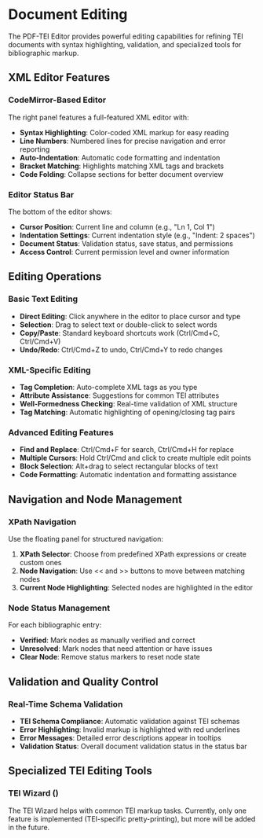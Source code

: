 # Document Editing

The PDF-TEI Editor provides powerful editing capabilities for refining TEI documents with syntax highlighting, validation, and specialized tools for bibliographic markup.

## XML Editor Features

### CodeMirror-Based Editor

The right panel features a full-featured XML editor with:

- **Syntax Highlighting**: Color-coded XML markup for easy reading
- **Line Numbers**: Numbered lines for precise navigation and error reporting  
- **Auto-Indentation**: Automatic code formatting and indentation
- **Bracket Matching**: Highlights matching XML tags and brackets
- **Code Folding**: Collapse sections for better document overview

### Editor Status Bar

The bottom of the editor shows:

- **Cursor Position**: Current line and column (e.g., "Ln 1, Col 1")
- **Indentation Settings**: Current indentation style (e.g., "Indent: 2 spaces")
- **Document Status**: Validation status, save status, and permissions
- **Access Control**: Current permission level and owner information

## Editing Operations

### Basic Text Editing

- **Direct Editing**: Click anywhere in the editor to place cursor and type
- **Selection**: Drag to select text or double-click to select words
- **Copy/Paste**: Standard keyboard shortcuts work (Ctrl/Cmd+C, Ctrl/Cmd+V)
- **Undo/Redo**: Ctrl/Cmd+Z to undo, Ctrl/Cmd+Y to redo changes

### XML-Specific Editing

- **Tag Completion**: Auto-complete XML tags as you type
- **Attribute Assistance**: Suggestions for common TEI attributes
- **Well-Formedness Checking**: Real-time validation of XML structure
- **Tag Matching**: Automatic highlighting of opening/closing tag pairs

### Advanced Editing Features

- **Find and Replace**: Ctrl/Cmd+F for search, Ctrl/Cmd+H for replace
- **Multiple Cursors**: Hold Ctrl/Cmd and click to create multiple edit points
- **Block Selection**: Alt+drag to select rectangular blocks of text
- **Code Formatting**: Automatic indentation and formatting assistance

## Navigation and Node Management

### XPath Navigation

Use the floating panel for structured navigation:

1. **XPath Selector**: Choose from predefined XPath expressions or create custom ones
2. **Node Navigation**: Use << and >> buttons to move between matching nodes
3. **Current Node Highlighting**: Selected nodes are highlighted in the editor

### Node Status Management

For each bibliographic entry:

- **Verified**: Mark nodes as manually verified and correct
- **Unresolved**: Mark nodes that need attention or have issues
- **Clear Node**: Remove status markers to reset node state

## Validation and Quality Control

### Real-Time Schema Validation

- **TEI Schema Compliance**: Automatic validation against TEI schemas
- **Error Highlighting**: Invalid markup is highlighted with red underlines
- **Error Messages**: Detailed error descriptions appear in tooltips
- **Validation Status**: Overall document validation status in the status bar

## Specialized TEI Editing Tools

### TEI Wizard (<sl-icon name="magic"></sl-icon>)

The TEI Wizard helps with common TEI markup tasks. Currently, only one feature is implemented (TEI-specific pretty-printing), but more will be added in the future.
